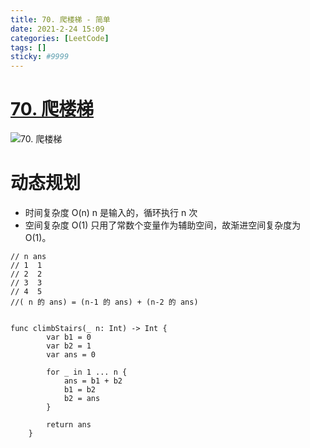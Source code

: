 ```yaml
---
title: 70. 爬楼梯 - 简单
date: 2021-2-24 15:09
categories: [LeetCode]
tags: []
sticky: #9999
---
```


# [70. 爬楼梯](https://leetcode-cn.com/problems/climbing-stairs/)

![70. 爬楼梯](https://files.catbox.moe/kmucz8.png)

# 动态规划

- 时间复杂度
  O(n) n 是输入的，循环执行 n 次
- 空间复杂度
  O(1) 只用了常数个变量作为辅助空间，故渐进空间复杂度为 O(1)。

```
// n ans
// 1  1
// 2  2
// 3  3
// 4  5
//( n 的 ans) = (n-1 的 ans) + (n-2 的 ans)


func climbStairs(_ n: Int) -> Int {
        var b1 = 0
        var b2 = 1
        var ans = 0

        for _ in 1 ... n {
            ans = b1 + b2
            b1 = b2
            b2 = ans
        }

        return ans
    }
```
